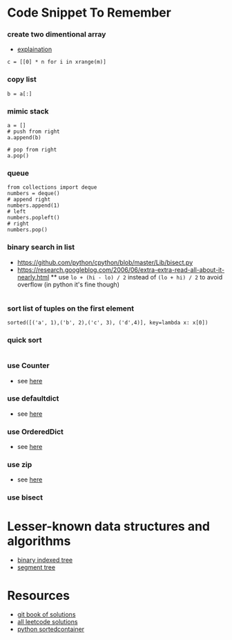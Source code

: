 # Code Snippet To Remember

### create two dimentional array
* [explaination](https://snakify.org/lessons/two_dimensional_lists_arrays/)
```
c = [[0] * n for i in xrange(m)]
```

### copy list
```
b = a[:]
```

### mimic stack
```
a = []
# push from right
a.append(b)

# pop from right
a.pop()
```

### queue
```
from collections import deque
numbers = deque()
# append right
numbers.append(1)
# left
numbers.popleft()
# right
numbers.pop()
```

### binary search in list
* https://github.com/python/cpython/blob/master/Lib/bisect.py
* https://research.googleblog.com/2006/06/extra-extra-read-all-about-it-nearly.html
** use ```lo + (hi - lo) / 2``` instead of ```(lo + hi) / 2``` to avoid overflow (in python it's fine though)
```
```

### sort list of tuples on the first element
```
sorted([('a', 1),('b', 2),('c', 3), ('d',4)], key=lambda x: x[0])
```

### quick sort
```
```

### use Counter
* see [here](https://docs.python.org/2/library/collections.html#collections.Counter)

### use defaultdict
* see [here](https://docs.python.org/2/library/collections.html#collections.defaultdict)

### use OrderedDict
* see [here](https://docs.python.org/3/library/collections.html#collections.OrderedDict)

### use zip
* see [here](https://www.programiz.com/python-programming/methods/built-in/zip)

### use bisect

# Lesser-known data structures and algorithms
* [binary indexed tree](https://cs.stackexchange.com/questions/10538/bit-what-is-the-intuition-behind-a-binary-indexed-tree-and-how-was-it-thought-a)
* [segment tree](https://cs.stackexchange.com/questions/14172/origins-of-the-segment-tree-data-structure)

# Resources
* [git book of solutions](https://soulmachine.gitbooks.io/algorithm-essentials/content/java/)
* [all leetcode solutions](http://www.cnblogs.com/grandyang/p/4606334.html)
* [python sortedcontainer](http://www.grantjenks.com/docs/sortedcontainers/index.html)
